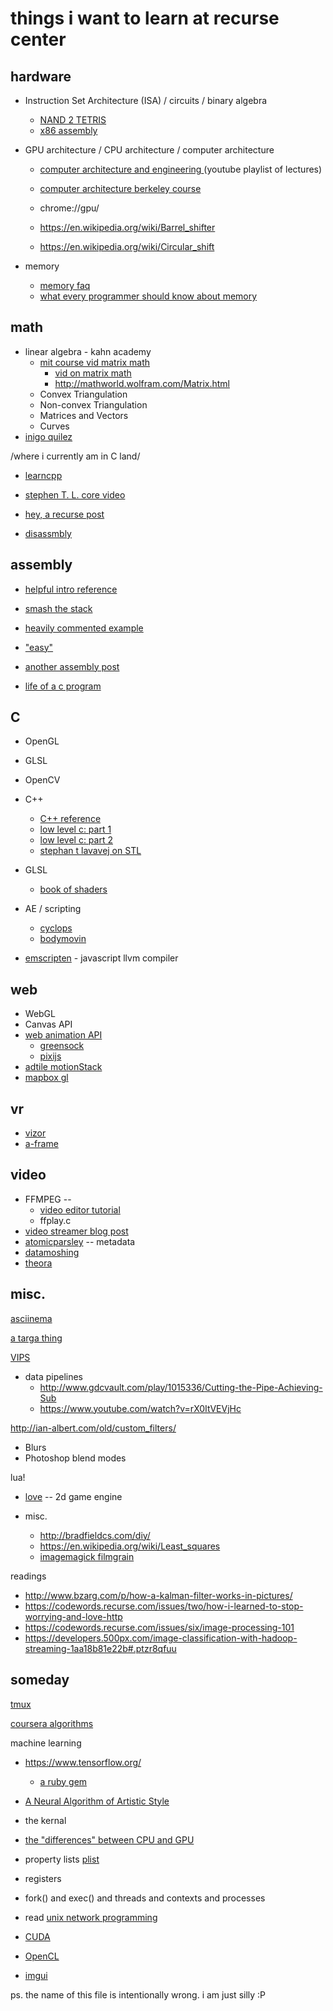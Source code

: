 # things i want to learn at recurse center

hardware
-----
- Instruction Set Architecture (ISA) / circuits / binary algebra
  - [NAND 2 TETRIS](http://www.nand2tetris.org/course.php)
  - [x86 assembly](https://en.wikibooks.org/wiki/X86_Assembly/GAS_Syntax)

- GPU architecture / CPU architecture / computer architecture
  - [computer architecture and engineering ](https://www.youtube.com/playlist?list=PLkFD6_40KJIwEiwQx1dACXwh-2Fuo32qr)(youtube playlist of lectures)
  - [computer architecture berkeley course](http://www-inst.eecs.berkeley.edu/~cs152/sp16/)
  - chrome://gpu/

  - https://en.wikipedia.org/wiki/Barrel_shifter
  - https://en.wikipedia.org/wiki/Circular_shift
  
- memory
  - [memory faq](http://nommu.org/memory-faq.txt)
  - [what every programmer should know about memory](http://lwn.net/Articles/250967/)

math
-----
- linear algebra - kahn academy
  - [mit course vid matrix math](http://ocw.mit.edu/courses/mathematics/18-06-linear-algebra-spring-2010/tools/)
    - [vid on matrix math](https://ocw.mit.edu/ans7870/18/18.06/tools/Applets_sound/uropmovie.html)
    - http://mathworld.wolfram.com/Matrix.html
  - Convex Triangulation
  - Non-convex Triangulation 
  - Matrices and Vectors
  - Curves
- [inigo quilez](http://www.iquilezles.org/www/index.htm)

/where i currently am in C land/
- [learncpp](http://www.learncpp.com/cpp-tutorial/1-10b-how-to-design-your-first-programs/)
- [stephen T. L. core video](https://channel9.msdn.com/Series/C9-Lectures-Stephan-T-Lavavej-Core-C-/Stephan-T-Lavavej-Core-C-1-of-n)
- [hey, a recurse post](https://www.recurse.com/blog/7-understanding-c-by-learning-assembly)

- [disassmbly](http://www.expobrain.net/2013/06/16/disassembly-c-code-for-fun-part-1/)

assembly
----
- [helpful intro reference](https://www3.nd.edu/~dthain/courses/cse40243/fall2015/intel-intro.html)
- [smash the stack](http://insecure.org/stf/smashstack.html)
- [heavily commented example](http://www.jacobmartin.org/code/asm.html)
- ["easy"](http://ian.seyler.me/easy_x86-64/)
- [another assembly post](http://nickdesaulniers.github.io/blog/2014/04/18/lets-write-some-x86-64/)

- [life of a c program](https://docs.google.com/presentation/d/1IwSxhDd2jxIC_vKWHzEcZLrwnuPp_Jzo2SzGMAF0sok/edit#slide=id.g17993633fa_0_32)

C
-----
- OpenGL
- GLSL
- OpenCV
- C++
  - [C++ reference](http://en.cppreference.com/w/)
  - [low level c: part 1](http://web.archive.org/web/20140719082420/http://www.altdev.co/2011/11/09/a-low-level-curriculum-for-c-and-c/)
  - [low level c: part 2](http://web.archive.org/web/20140719093756/http://www.altdev.co/author/alex-darby/)
  - [stephan t lavavej on STL](https://channel9.msdn.com/Series/C9-Lectures-Stephan-T-Lavavej-Standard-Template-Library-STL-/C9-Lectures-Stephan-T-Lavavej-Standard-Template-Library-STL-2-of-n)
- GLSL
  - [book of shaders](https://thebookofshaders.com/)

- AE / scripting
  - [cyclops](https://github.com/Instrument/cyclops)
  - [bodymovin](https://github.com/bodymovin/bodymovin)

- [emscripten](https://github.com/kripken/emscripten) - javascript llvm compiler

web
----
- WebGL
- Canvas API
- [web animation API](https://developer.mozilla.org/en-US/docs/Web/API/Web_Animations_API)
  - [greensock](http://greensock.com/gsap)
  - [pixijs](http://www.pixijs.com/)
- [adtile motionStack](https://motionstack.adtile.me/)
- [mapbox gl](https://www.mapbox.com/mapbox-gl-js/api/)

vr
----
- [vizor](https://github.com/vizorvr/vizor)
- [a-frame](https://aframe.io/)

video
----
  - FFMPEG -- 
    - [video editor tutorial](https://github.com/mpenkov/ffmpeg-tutorial)
    - ffplay.c
  - [video streamer blog post](https://bengarney.com/2016/06/25/video-conference-part-1-these-things-suck/)
  - [atomicparsley](http://atomicparsley.sourceforge.net/) -- metadata
  - [datamoshing](http://datamoshing.com/)
  - [theora](https://www.theora.org/faq/)

misc.
----
[asciinema](https://asciinema.org/)

[a targa thing](http://dmr.ath.cx/gfx/targa/)

[VIPS](http://www.vips.ecs.soton.ac.uk/index.php?title=VIPS)

- data pipelines
  - http://www.gdcvault.com/play/1015336/Cutting-the-Pipe-Achieving-Sub
  - https://www.youtube.com/watch?v=rX0ItVEVjHc

http://ian-albert.com/old/custom_filters/
  - Blurs
  - Photoshop blend modes
  
lua!
  - [love](https://love2d.org/) -- 2d game engine

- misc.
  - http://bradfieldcs.com/diy/
  - https://en.wikipedia.org/wiki/Least_squares
  - [imagemagick filmgrain](http://www.fmwconcepts.com/imagemagick/filmgrain/index.php)

readings
- http://www.bzarg.com/p/how-a-kalman-filter-works-in-pictures/
- https://codewords.recurse.com/issues/two/how-i-learned-to-stop-worrying-and-love-http
- https://codewords.recurse.com/issues/six/image-processing-101
- https://developers.500px.com/image-classification-with-hadoop-streaming-1aa18b81e22b#.ptzr8qfuu

someday
----
[tmux](https://tmux.github.io/)

[coursera algorithms](https://www.coursera.org/learn/introduction-to-algorithms)

machine learning
- https://www.tensorflow.org/
  - [a ruby gem](https://medium.com/@Arafat./introducing-tensorflow-ruby-api-e77a477ff16e#.ekhsx9v58)
- [A Neural Algorithm of Artistic Style](http://arxiv.org/pdf/1508.06576v2.pdf)

- the kernal
- [the "differences" between CPU and GPU](https://docs.google.com/spreadsheets/d/1vgaoYFF-QBOjjqN2SiqcUAhnhXCAjgBQzbovcbqdMso/edit#gid=0)
- property lists [plist](file://localhost/System/Library/DTDs/PropertyList.dtd)
- registers
- fork() and exec() and threads and contexts and processes
- read [unix network programming](https://www.amazon.com/gp/offer-listing/0139498761/ref=rdr_ext_uan)
- [CUDA](https://developer.nvidia.com/cuda-zone) 
- [OpenCL](https://software.intel.com/en-us/intel-opencl?cid=sem43700008885837829&intel_term=openCL&gclid=Cj0KEQjw4fy_BRCX7b6rq_WZgI0BEiQAl78nd04dFUvE1ODsrRKzDpCUoaloeojx0VDbY1IC0iimgikaAh7k8P8HAQ&gclsrc=aw.ds)

- [imgui](https://github.com/ocornut/imgui)

ps. the name of this file is intentionally wrong.  i am just silly :P
